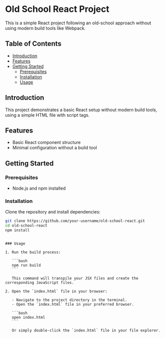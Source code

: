 # Old School React Project

This is a simple React project following an old-school approach without using modern build tools like Webpack.

## Table of Contents

- [Introduction](#introduction)
- [Features](#features)
- [Getting Started](#getting-started)
  - [Prerequisites](#prerequisites)
  - [Installation](#installation)
  - [Usage](#usage)

## Introduction

This project demonstrates a basic React setup without modern build tools, using a simple HTML file with script tags.

## Features

- Basic React component structure
- Minimal configuration without a build tool

## Getting Started

### Prerequisites

- Node.js and npm installed

### Installation

Clone the repository and install dependencies:

```bash
git clone https://github.com/your-username/old-school-react.git
cd old-school-react
npm install
```
````

### Usage

1. Run the build process:

   ```bash
   npm run build
   ```

   This command will transpile your JSX files and create the corresponding JavaScript files.

2. Open the `index.html` file in your browser:

   - Navigate to the project directory in the terminal.
   - Open the `index.html` file in your preferred browser.

   ```bash
   open index.html
   ```

   Or simply double-click the `index.html` file in your file explorer.



